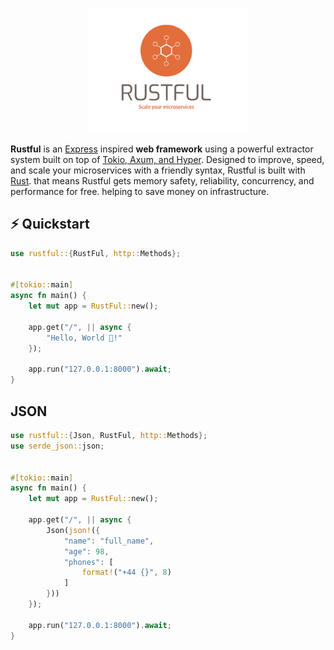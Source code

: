 <p align="center">
  <a href="https://github.com/rustful-rs/rustful">
    <img alt="Fiber" height="200" src="./img/logo.png">
  </a>
  <br>
</p>

<p>
<b>Rustful</b> is an <a href="https://github.com/expressjs/express">Express</a> inspired <b>web framework</b> using a powerful extractor system built on top of <a href="https://tokio.rs/">Tokio, Axum, and Hyper</a>. Designed to improve, speed, and scale your microservices with a friendly syntax, Rustful is built with <a href="https://www.rust-lang.org/">Rust</a>. that means Rustful gets memory safety, reliability, concurrency, and performance for free. helping to save money on infrastructure.
</p>

## ⚡️ Quickstart

```rust
use rustful::{RustFul, http::Methods};


#[tokio::main]
async fn main() {
    let mut app = RustFul::new();

    app.get("/", || async {
        "Hello, World 👋!"
    });

    app.run("127.0.0.1:8000").await;
}
```

## JSON

```rust
use rustful::{Json, RustFul, http::Methods};
use serde_json::json;


#[tokio::main]
async fn main() {
    let mut app = RustFul::new();

    app.get("/", || async {
        Json(json!({
            "name": "full_name",
            "age": 98,
            "phones": [
                format!("+44 {}", 8)
            ]
        }))
    });

    app.run("127.0.0.1:8000").await;
}
```

